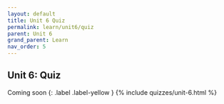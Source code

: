 ```yaml
---
layout: default
title: Unit 6 Quiz
permalink: learn/unit6/quiz
parent: Unit 6
grand_parent: Learn
nav_order: 5
---
```


## Unit 6: Quiz
Coming soon
{: .label .label-yellow }
{% include quizzes/unit-6.html %}